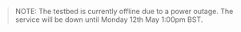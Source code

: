 > NOTE: The testbed is currently offline due to a power outage. The service will be down until Monday 12th May 1:00pm BST.